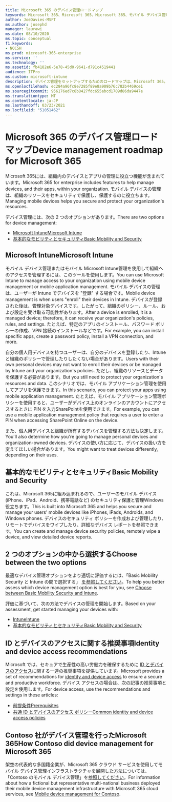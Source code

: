 ```yaml
---
title: Microsoft 365 のデバイス管理ロードマップ
keywords: Microsoft 365、Microsoft 365、Microsoft 365、モバイル デバイス管理、Intune
author: JoeDavies-MSFT
ms.author: josephd
manager: laurawi
ms.date: 08/10/2020
ms.topic: conceptual
f1.keywords:
- NOCSH
ms.prod: microsoft-365-enterprise
ms.service: ''
ms.technology: ''
ms.assetid: fb4182e6-5e78-45d0-9641-d791c4519441
audience: ITPro
ms.custom: microsoft-intune
description: デバイス管理をセットアップするためのロードマップは、Microsoft 365。
ms.openlocfilehash: ec284a96fc8e7285f89e8a909b76c782b4469ce1
ms.sourcegitcommit: 956176ed7c8b8427fdc655abcd1709d86da9447e
ms.translationtype: MT
ms.contentlocale: ja-JP
ms.lasthandoff: 03/23/2021
ms.locfileid: "51051462"
---
```

# <a name="device-management-roadmap-for-microsoft-365"></a><span data-ttu-id="a781c-104">Microsoft 365 のデバイス管理ロードマップ</span><span class="sxs-lookup"><span data-stu-id="a781c-104">Device management roadmap for Microsoft 365</span></span>

<span data-ttu-id="a781c-105">Microsoft 365には、組織内のデバイスとアプリの管理に役立つ機能が含まれています。</span><span class="sxs-lookup"><span data-stu-id="a781c-105">Microsoft 365 for enterprise includes features to help manage devices, and their apps, within your organization.</span></span> <span data-ttu-id="a781c-106">モバイル デバイスの管理は、組織のリソースをセキュリティで保護し、保護するのに役立ちます。</span><span class="sxs-lookup"><span data-stu-id="a781c-106">Managing mobile devices helps you secure and protect your organization's resources.</span></span>

<span data-ttu-id="a781c-107">デバイス管理には、次の 2 つのオプションがあります。</span><span class="sxs-lookup"><span data-stu-id="a781c-107">There are two options for device management:</span></span>

- [<span data-ttu-id="a781c-108">Microsoft Intune</span><span class="sxs-lookup"><span data-stu-id="a781c-108">Microsoft Intune</span></span>](#microsoft-intune)
- [<span data-ttu-id="a781c-109">基本的なモビリティとセキュリティ</span><span class="sxs-lookup"><span data-stu-id="a781c-109">Basic Mobility and Security</span></span>](#basic-mobility-and-security)

## <a name="microsoft-intune"></a><span data-ttu-id="a781c-110">Microsoft Intune</span><span class="sxs-lookup"><span data-stu-id="a781c-110">Microsoft Intune</span></span>

<span data-ttu-id="a781c-111">モバイル デバイス管理またはモバイル Microsoft Intune管理を使用して組織へのアクセスを管理するには、このツールを使用します。</span><span class="sxs-lookup"><span data-stu-id="a781c-111">You can use Microsoft Intune to manage access to your organization using mobile device management or mobile application management.</span></span> <span data-ttu-id="a781c-112">モバイル デバイスの管理は、ユーザーが Intune でデバイスを "登録" する場合です。</span><span class="sxs-lookup"><span data-stu-id="a781c-112">Mobile device management is when users "enroll" their devices in Intune.</span></span> <span data-ttu-id="a781c-113">デバイスが登録された後は、管理対象デバイスです。したがって、組織のポリシー、ルール、および設定を受け取る可能性があります。</span><span class="sxs-lookup"><span data-stu-id="a781c-113">After a device is enrolled, it is a managed device; therefore, it can receive your organization's  policies, rules, and settings.</span></span> <span data-ttu-id="a781c-114">たとえば、特定のアプリのインストール、パスワード ポリシーの作成、VPN 接続のインストールなどです。</span><span class="sxs-lookup"><span data-stu-id="a781c-114">For example, you can install specific apps, create a password policy, install a VPN connection, and more.</span></span>

<span data-ttu-id="a781c-115">自分の個人用デバイスを持つユーザーは、自分のデバイスを登録したり、Intune と組織のポリシーで管理したりしたくない場合があります。</span><span class="sxs-lookup"><span data-stu-id="a781c-115">Users with their own personal devices may not want to enroll their devices or be managed by Intune and your organization's policies.</span></span> <span data-ttu-id="a781c-116">ただし、組織のリソースとデータを保護する必要があります。</span><span class="sxs-lookup"><span data-stu-id="a781c-116">But you still need to protect your organization's resources and data.</span></span> <span data-ttu-id="a781c-117">このシナリオでは、モバイル アプリケーション管理を使用してアプリを保護できます。</span><span class="sxs-lookup"><span data-stu-id="a781c-117">In this scenario, you can protect your apps using mobile application management.</span></span> <span data-ttu-id="a781c-118">たとえば、モバイル アプリケーション管理ポリシーを使用すると、ユーザーがデバイス上のオンラインのアカウントにアクセスするときに PIN を入力SharePointを使用できます。</span><span class="sxs-lookup"><span data-stu-id="a781c-118">For example, you can use a mobile application management policy that requires a user to enter a PIN when accessing SharePoint Online on the device.</span></span>

<span data-ttu-id="a781c-119">また、個人用デバイスと組織が所有するデバイスを管理する方法も決定します。</span><span class="sxs-lookup"><span data-stu-id="a781c-119">You'll also determine how you're going to manage personal devices and organization-owned devices.</span></span> <span data-ttu-id="a781c-120">デバイスの使い方に応じて、デバイスの扱い方を変えてほしい場合があります。</span><span class="sxs-lookup"><span data-stu-id="a781c-120">You might want to treat devices differently, depending on their uses.</span></span>

## <a name="basic-mobility-and-security"></a><span data-ttu-id="a781c-121">基本的なモビリティとセキュリティ</span><span class="sxs-lookup"><span data-stu-id="a781c-121">Basic Mobility and Security</span></span>

<span data-ttu-id="a781c-122">これは、Microsoft 365に組み込まれるので、ユーザーのモバイル デバイス (iPhone、iPad、Android、携帯電話など) のセキュリティ保護と管理Windows役立ちます。</span><span class="sxs-lookup"><span data-stu-id="a781c-122">This is built into Microsoft 365 and helps you secure and manage your users' mobile devices like iPhones, iPads, Androids, and Windows phones.</span></span> <span data-ttu-id="a781c-123">デバイスのセキュリティ ポリシーを作成および管理したり、リモートでデバイスをワイプしたり、詳細なデバイス レポートを参照できます。</span><span class="sxs-lookup"><span data-stu-id="a781c-123">You can create and manage device security policies, remotely wipe a device, and view detailed device reports.</span></span>

## <a name="choose-between-the-two-options"></a><span data-ttu-id="a781c-124">2 つのオプションの中から選択する</span><span class="sxs-lookup"><span data-stu-id="a781c-124">Choose between the two options</span></span>

<span data-ttu-id="a781c-125">最適なデバイス管理オプションをより適切に評価するには、「Basic Mobility Security と Intune の間で選択する」 [を参照してください](/office365/securitycompliance/choose-between-mdm-and-intune)。</span><span class="sxs-lookup"><span data-stu-id="a781c-125">To help you better assess which device management option is best for you, see [Choose between Basic Mobility Security and Intune](/office365/securitycompliance/choose-between-mdm-and-intune).</span></span>

<span data-ttu-id="a781c-126">評価に基づいて、次の方法でデバイスの管理を開始します。</span><span class="sxs-lookup"><span data-stu-id="a781c-126">Based on your assessment, get started managing your devices with:</span></span>

- [<span data-ttu-id="a781c-127">Intune</span><span class="sxs-lookup"><span data-stu-id="a781c-127">Intune</span></span>](/mem/intune/fundamentals/planning-guide)
- [<span data-ttu-id="a781c-128">基本的なモビリティとセキュリティ</span><span class="sxs-lookup"><span data-stu-id="a781c-128">Basic Mobility and Security</span></span>](https://support.microsoft.com/office/set-up-basic-mobility-and-security-dd892318-bc44-4eb1-af00-9db5430be3cd)
 
## <a name="identity-and-device-access-recommendations"></a><span data-ttu-id="a781c-129">ID とデバイスのアクセスに関する推奨事項</span><span class="sxs-lookup"><span data-stu-id="a781c-129">Identity and device access recommendations</span></span>

<span data-ttu-id="a781c-130">Microsoft では、セキュアで生産性の高い労働力を確保するために [ID とデバイスのアクセス](../security/defender-365-security/microsoft-365-policies-configurations.md)に関する一連の推奨事項を提供しています。</span><span class="sxs-lookup"><span data-stu-id="a781c-130">Microsoft provides a set of recommendations for [identity and device access](../security/defender-365-security/microsoft-365-policies-configurations.md) to ensure a secure and productive workforce.</span></span> <span data-ttu-id="a781c-131">デバイス アクセスの場合は、次の記事の推奨事項と設定を使用します。</span><span class="sxs-lookup"><span data-stu-id="a781c-131">For device access, use the recommendations and settings in these articles:</span></span>

- [<span data-ttu-id="a781c-132">前提条件</span><span class="sxs-lookup"><span data-stu-id="a781c-132">Prerequisites</span></span>](../security/defender-365-security/identity-access-prerequisites.md)
- [<span data-ttu-id="a781c-133">共通 ID とデバイスのアクセス ポリシー</span><span class="sxs-lookup"><span data-stu-id="a781c-133">Common identity and device access policies</span></span>](../security/defender-365-security/identity-access-policies.md)

## <a name="how-contoso-did-device-management-for-microsoft-365"></a><span data-ttu-id="a781c-134">Contoso 社がデバイス管理を行ったMicrosoft 365</span><span class="sxs-lookup"><span data-stu-id="a781c-134">How Contoso did device management for Microsoft 365</span></span>

<span data-ttu-id="a781c-135">架空の代表的な多国籍企業が、Microsoft 365 クラウド サービスを使用してモバイル デバイス管理インフラストラクチャを展開した方法については、「Contoso のモバイル デバイス管理」を[参照してください](contoso-mdm.md)。</span><span class="sxs-lookup"><span data-stu-id="a781c-135">For information about how a fictional but representative multi-national business deployed their mobile device management infrastructure with Microsoft 365 cloud services, see [Mobile device management for Contoso](contoso-mdm.md).</span></span>